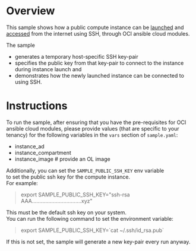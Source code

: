 # Overview

This sample shows how a public compute instance can be [launched](https://docs.us-phoenix-1.oraclecloud.com/Content/Compute/Tasks/launchinginstance.htm) and [accessed](https://docs.us-phoenix-1.oraclecloud.com/Content/Compute/Tasks/accessinginstance.htm) from the internet using SSH, through OCI ansible cloud modules.

The sample 
- generates a temporary host-specific SSH key-pair
- specifies the public key from that key-pair to connect to the instance during instance launch and 
- demonstrates how the newly launched instance can be connected to using SSH.

# Instructions

To run the sample, after ensuring that you have the pre-requisites for OCI ansible cloud modules, please provide values (that are specific to your tenancy) for the following variables in the `vars` section of `sample.yaml`:
- instance_ad
- instance_compartment
- instance_image  # provide an OL image

Additionally, you can set the `SAMPLE_PUBLIC_SSH_KEY` env variable  
to set the public ssh key for the compute instance.  
For example:
> export SAMPLE_PUBLIC_SSH_KEY="ssh-rsa AAA.................................xyz"

This must be the default ssh key on your system.  
You can run the following command to set the environment variable:
> export SAMPLE_PUBLIC_SSH_KEY=\`cat ~/.ssh/id_rsa.pub\`


If this is not set, the sample will generate a new key-pair every run anyway.
